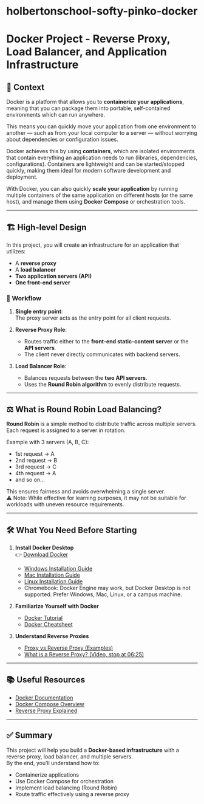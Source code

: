 # holbertonschool-softy-pinko-docker

# Docker Project - Reverse Proxy, Load Balancer, and Application Infrastructure

## 📖 Context

Docker is a platform that allows you to **containerize your applications**, meaning that you can package them into portable, self-contained environments which can run anywhere.  

This means you can quickly move your application from one environment to another — such as from your local computer to a server — without worrying about dependencies or configuration issues.

Docker achieves this by using **containers**, which are isolated environments that contain everything an application needs to run (libraries, dependencies, configurations). Containers are lightweight and can be started/stopped quickly, making them ideal for modern software development and deployment.

With Docker, you can also quickly **scale your application** by running multiple containers of the same application on different hosts (or the same host), and manage them using **Docker Compose** or orchestration tools.

---

## 🏗️ High-level Design

In this project, you will create an infrastructure for an application that utilizes:

- A **reverse proxy**  
- A **load balancer**  
- **Two application servers (API)**  
- **One front-end server**

### 🔹 Workflow

1. **Single entry point**:  
   The proxy server acts as the entry point for all client requests.  

2. **Reverse Proxy Role**:  
   - Routes traffic either to the **front-end static-content server** or the **API servers**.  
   - The client never directly communicates with backend servers.  

3. **Load Balancer Role**:  
   - Balances requests between the **two API servers**.  
   - Uses the **Round Robin algorithm** to evenly distribute requests.  

---

## ⚖️ What is Round Robin Load Balancing?

**Round Robin** is a simple method to distribute traffic across multiple servers.  
Each request is assigned to a server in rotation.  

Example with 3 servers (A, B, C):  
- 1st request → A  
- 2nd request → B  
- 3rd request → C  
- 4th request → A  
- and so on...  

This ensures fairness and avoids overwhelming a single server.  
⚠️ Note: While effective for learning purposes, it may not be suitable for workloads with uneven resource requirements.

---

## 🛠️ What You Need Before Starting

1. **Install Docker Desktop**  
   👉 [Download Docker](https://www.docker.com/)  

   - [Windows Installation Guide](https://docs.docker.com/desktop/install/windows/)  
   - [Mac Installation Guide](https://docs.docker.com/desktop/install/mac/)  
   - [Linux Installation Guide](https://docs.docker.com/desktop/install/linux/)  
   - Chromebook: Docker Engine may work, but Docker Desktop is not supported. Prefer Windows, Mac, Linux, or a campus machine.

2. **Familiarize Yourself with Docker**  
   - [Docker Tutorial](https://docs.docker.com/get-started/)  
   - [Docker Cheatsheet](https://dockerlabs.collabnix.com/docker/cheatsheet/)  

3. **Understand Reverse Proxies**  
   - [Proxy vs Reverse Proxy (Examples)](https://www.imperva.com/learn/application-security/reverse-proxy/)  
   - [What is a Reverse Proxy? (Video, stop at 06:25)](https://www.youtube.com/watch?v=IywVQV54qfo)  

---

## 📚 Useful Resources

- [Docker Documentation](https://docs.docker.com/)  
- [Docker Compose Overview](https://docs.docker.com/compose/)  
- [Reverse Proxy Explained](https://www.cloudflare.com/learning/cdn/glossary/reverse-proxy/)  

---

## ✅ Summary

This project will help you build a **Docker-based infrastructure** with a reverse proxy, load balancer, and multiple servers.  
By the end, you’ll understand how to:  
- Containerize applications  
- Use Docker Compose for orchestration  
- Implement load balancing (Round Robin)  
- Route traffic effectively using a reverse proxy
